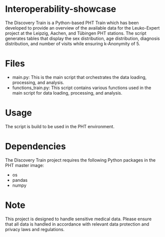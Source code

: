 # Interoperability-showcase
The Discovery Train is a Python-based PHT Train which has been developed to provide an overview of the available data for the Leuko-Expert project at the Leipzig, Aachen, and Tübingen PHT stations. The script generates tables that display the sex distribution, age distribution, diagnosis distribution, and number of visits while ensuring k-Anonymity of 5.

# Files
- main.py: This is the main script that orchestrates the data loading, processing, and analysis.
- functions_train.py: This script contains various functions used in the main script for data loading, processing, and analysis.

# Usage
The script is build to be used in the PHT environment.

# Dependencies
The Discovery Train project requires the following Python packages in the PHT master image:

- os
- pandas
- numpy

# Note
This project is designed to handle sensitive medical data. Please ensure that all data is handled in accordance with relevant data protection and privacy laws and regulations.